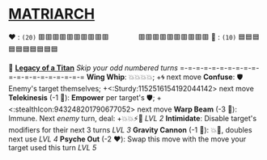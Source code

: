 # [**__MATRIARCH__**](<https://www.youtube.com/watch?v=NFTemk99fLU>)
:heart: : `(20)` :red_square::red_square::red_square::red_square::red_square::red_square::red_square::red_square::red_square::red_square:
 `       `   :red_square::red_square::red_square::red_square::red_square::red_square::red_square::red_square::red_square::red_square:
:large_blue_diamond: : `(10)` :blue_square::blue_square::blue_square::blue_square::blue_square::blue_square::blue_square::blue_square::blue_square::blue_square:

:nazar_amulet:  [**Legacy of a Titan**](https://media.discordapp.net/attachments/1056365502101979146/1168051983496781855/matriarch.jpg?ex=65505c2e&is=653de72e&hm=837a0ad9fe1e2cd6517cdf6aec2c095e3af4f8499d94c6cf7c2d4390c41ca9ef&=&width=707&height=676) 
*Skip your odd numbered turns*
=-=-=-=-=-=-=-=-=-=-=-=-=-=-=-=-=-=-=-=
**Wing Whip**: :boom::boom::boom::boom:; +:cyclone: next move
**Confuse**: :shield: Enemy's target themselves; +<:Sturdy:1152516154192044142> next move
**Telekinesis** (-1 :large_blue_diamond:): __Empower__ per target's :shield:; +<:stealthIcon:943248201790677052> next move
**Warp Beam** (-3 :large_blue_diamond:): Immune. Next *enemy* turn, deal: +:boom::boom::zap::dart: *LVL 2*
**Intimidate**: Disable target's modifiers for their next 3 turns *LVL 3*
**Gravity Cannon** (-1 :large_blue_diamond:): :boom::no_entry_sign:, doubles next use *LVL 4*
**Psyche Out** (-2 :heart:): Swap this move with the move your target used this turn *LVL 5*